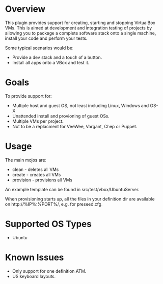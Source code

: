 Overview
===
This plugin provides support for creating, starting and stopping VirtualBox VMs. This is aimed at development and integration testing of projects by allowing you to package a complete software stack onto a single machine, install your code and perform your tests.

Some typical scenarios would be:

* Provide a dev stack and a touch of a button.
* Install all apps onto a VBox and test it.

Goals
===
To provide support for:

* Multiple host and guest OS, not least including Linux, Windows and OS-X
* Unattended install and provioning of guest OSs.
* Multiple VMs per project.
* Not to be a replacment for VeeWee, Vargant, Chep or Puppet.

Usage
===
The main mojos are:

* clean - deletes all VMs
* create - creates all VMs
* provision - provisions all VMs

An example template can be found in src/test/vbox/UbuntuServer.

When provisioning starts up, all the files in your definition dir are available on http://%IP%:%PORT%/, e.g. for preseed.cfg.

Supported OS Types
===
* Ubuntu

Known Issues
===
* Only support for one definition ATM.
* US keyboard layouts.
